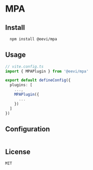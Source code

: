 # MPA

## Install

```bash
  npm install @eevi/mpa
```

## Usage

```typescript
// vite.config.ts
import { MPAPlugin } from '@eevi/mpa'

export default defineConfig({
  plugins: [
    ...,
    MPAPlugin({
      ...
    })
  ]
})
```

## Configuration

```typescript

```

## License

`MIT`
